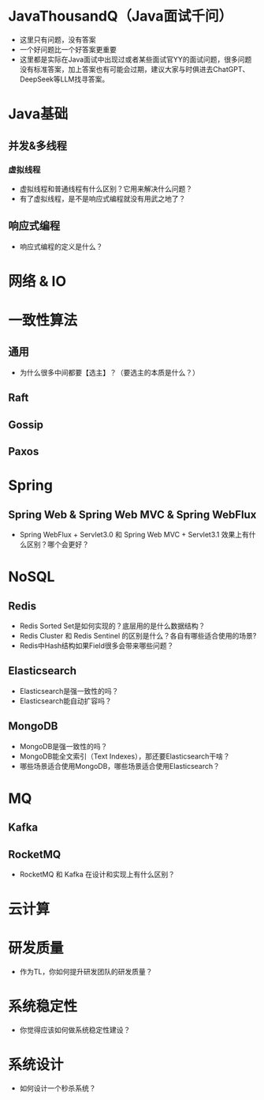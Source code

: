 # JavaThousandQ（Java面试千问）
* 这里只有问题，没有答案
* 一个好问题比一个好答案更重要
* 这里都是实际在Java面试中出现过或者某些面试官YY的面试问题，很多问题没有标准答案，加上答案也有可能会过期，建议大家与时俱进去ChatGPT、DeepSeek等LLM找寻答案。

# Java基础

## 并发&多线程
### 虚拟线程
* 虚拟线程和普通线程有什么区别？它用来解决什么问题？
* 有了虚拟线程，是不是响应式编程就没有用武之地了？

## 响应式编程
* 响应式编程的定义是什么？

# 网络 & IO


# 一致性算法

## 通用
* 为什么很多中间都要【选主】？（要选主的本质是什么？）

## Raft

## Gossip

## Paxos


# Spring
## Spring Web & Spring Web MVC & Spring WebFlux
* Spring WebFlux + Servlet3.0 和 Spring Web MVC + Servlet3.1 效果上有什么区别？哪个会更好？

# NoSQL
## Redis
* Redis Sorted Set是如何实现的？底层用的是什么数据结构？
* Redis Cluster 和 Redis Sentinel 的区别是什么？各自有哪些适合使用的场景?
* Redis中Hash结构如果Field很多会带来哪些问题？

## Elasticsearch
* Elasticsearch是强一致性的吗？
* Elasticsearch能自动扩容吗？


## MongoDB
* MongoDB是强一致性的吗？
* MongoDB能全文索引（Text Indexes），那还要Elasticsearch干啥？
* 哪些场景适合使用MongoDB，哪些场景适合使用Elasticsearch？



# MQ
## Kafka

## RocketMQ
* RocketMQ 和 Kafka 在设计和实现上有什么区别？


# 云计算

# 研发质量
* 作为TL，你如何提升研发团队的研发质量？

# 系统稳定性
* 你觉得应该如何做系统稳定性建设？

# 系统设计
* 如何设计一个秒杀系统？


